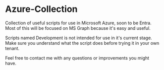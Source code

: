 # Azure-Collection

Collection of useful scripts for use in Microsoft Azure, soon to be Entra.
Most of this will be focused on MS Graph because it's easy and useful.

Scripts named Development is not intended for use in it's current stage.
Make sure you understand what the script does before trying it in your own tenant.

Feel free to contact me with any questions or improvements you might have.